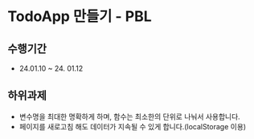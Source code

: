 # TodoApp 만들기 - PBL

## 수행기간
* 24.01.10 ~ 24. 01.12

## 하위과제
* 변수명을 최대한 명확하게 하며, 함수는 최소한의 단위로 나눠서 사용합니다.
* 페이지를 새로고침 해도 데이터가 지속될 수 있게 합니다.(localStorage 이용)
